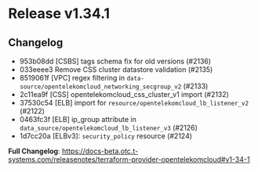 # Release v1.34.1
## Changelog
* 953b08dd [CSBS] tags schema fix for old versions (#2136)
* 033eeee3 Remove CSS cluster datastore validation (#2135)
* 8519061f [VPC] regex filtering in `data-source/opentelekomcloud_networking_secgroup_v2` (#2133)
* 2c11ea9f [CSS] opentelekomcloud_css_cluster_v1 import (#2132)
* 37530c54 [ELB] import for `resource/opentelekomcloud_lb_listener_v2` (#2122)
* 0463fc3f [ELB] ip_group attribute in `data_source/opentelekomcloud_lb_listener_v3` (#2126)
* 1d7cc20a [ELBv3]: `security_policy` resource (#2124)

**Full Changelog**: https://docs-beta.otc.t-systems.com/releasenotes/terraform-provider-opentelekomcloud#v1-34-1

